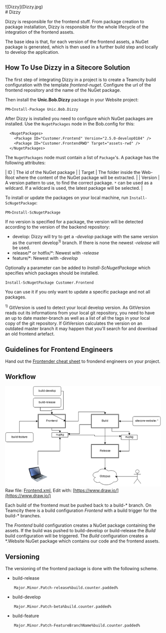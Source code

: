 <div class="chapterlogo">![Dizzy](Dizzy.jpg)</div>
# Dizzy

Dizzy is responsible for the frontend stuff. From package creation to package installation, Dizzy is responsible for the whole lifecycle of the integration of the frontend assets.

The base idea is that, for each version of the frontend assets, a NuGet package is generated, which is then used in a further build step and locally to develop the application.


## How To Use Dizzy in a Sitecore Solution

The first step of integrating Dizzy in a project is to create a Teamcity build configuration with the template *frontend-nuget*. Configure the url of the frontend repository and the name of the NuGet package.

Then install the **Unic.Bob.Dizzy** package in your Website project:

    PM>Install-Package Unic.Bob.Dizzy

After Dizzy is installed you need to configure which NuGet packages are installed. 
Use the `NugetPackages` node in the Bob.config for this: 

```
  <NugetPackages>
    <Package ID="Customer.Frontend" Version="2.5.0-develop0184" />
    <Package ID="Customer.FrontendRWD" Target="assets-rwd" />
  </NugetPackages>
```

The `NugetPackages` node must contain a list of `Package`'s. A package has the following attributes:

| ID | The id of the NuGet package |
| Target | The folder inside the Web-Root where the content of the NuGet package will be extracted. |
| Version | A version pattern to use, to find the correct package. `*` can be used as a wildcard. If a wildcard is used, the latest package will be selected.  | 

To install or update the packages on your local machine, run  `Install-ScNugetPackage`:

    PM>Install-ScNugetPackage

If no version is specified for a package, the version will be detected according to the version of the backend repository:

* develop: Dizzy will try to get a *-develop* package with the same version as the current develop<sup>1)</sup> branch. If there is none the newest *-release* will be used.
* release/\* or hotfix/\*: Newest with *-release*
* feature/\*: Newest with *-develop*

Optionally a parameter can be added to *Install-ScNugetPackage* which specifies which packages should be installed.

	Install-ScNugetPackage Customer.Frontend

You can use it if you only want to update a specific package and not all packages.

<sup>1)</sup> GitVersion is used to detect your local develop version. As GitVersion reads out its informations from your local git repository, you need to have an up to date master-branch as well
as a list of all the tags in your local copy of the git repository. If GitVersion calculates the version on an outdated master branch it may happen that you'll search for and download an old
frontend artefact. 


## Guidelines for Frontend Engineers

Hand out the [Frontender cheat sheet](Cheatsheet.md) to frondend engineers on your project.

## Workflow

![Workflow](assets/Frontend.png)<br>
Raw file: [Frontend.xml](assets/Frontend.xml),
Edit with: [https://www.draw.io/](https://www.draw.io/)

Each build of the frontend must be pushed back to a build-\* branch. On Teamcity there is a build configuration *Frontend* with a build trigger for the build-\* branches.

The *Frontend* build configuration creates a NuGet package containing the assets. If the build was pushed to build-develop or build-release the *Build* build configuration will be triggered. The *Build* configuration creates a \*.Website NuGet package which contains our code and the frontend assets.

## Versioning

The versioning of the frontend package is done with the following scheme.
* build-release
```
    Major.Minor.Patch-release%build.counter.padded%
```
*  build-develop
```
    Major.Minor.Patch-beta%build.counter.padded%
```
* build-feature
```
    Major.Minor.Patch-FeatureBranchName%build.counter.padded%
```
